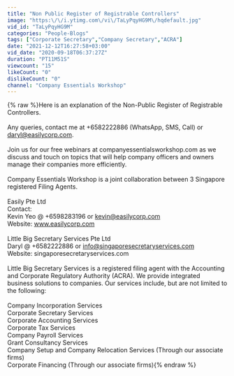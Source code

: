 ```yaml
---
title: "Non Public Register of Registrable Controllers"
image: "https:\/\/i.ytimg.com\/vi\/TaLyPqyHG9M\/hqdefault.jpg"
vid_id: "TaLyPqyHG9M"
categories: "People-Blogs"
tags: ["Corporate Secretary","Company Secretary","ACRA"]
date: "2021-12-12T16:27:58+03:00"
vid_date: "2020-09-18T06:37:27Z"
duration: "PT11M51S"
viewcount: "15"
likeCount: "0"
dislikeCount: "0"
channel: "Company Essentials Workshop"
---
```

{% raw %}Here is an explanation of the Non-Public Register of Registrable Controllers. <br /><br />Any queries, contact me at +6582222886 (WhatsApp, SMS, Call) or daryl@easilycorp.com.<br /><br />Join us for our free webinars at companyessentialsworkshop.com as we discuss and touch on topics that will help company officers and owners manage their companies more efficiently. <br /><br />Company Essentials Workshop is a joint collaboration between 3 Singapore registered Filing Agents.<br /><br />Easily Pte Ltd<br />Contact:<br />Kevin Yeo @ +6598283196 or kevin@easilycorp.com<br />Website: www.easilycorp.com<br /><br />Little Big Secretary Services Pte Ltd<br />Daryl @ +6582222886 or info@singaporesecretaryservices.com<br />Website: singaporesecretaryservices.com<br /><br />Little Big Secretary Services is a registered filing agent with the Accounting and Corporate Regulatory Authority (ACRA). We provide integrated business solutions to companies. Our services include, but are not limited to the following:<br /><br />Company Incorporation Services<br />Corporate Secretary Services<br />Corporate Accounting Services<br />Corporate Tax Services<br />Company Payroll Services<br />Grant Consultancy Services<br />Company Setup and Company Relocation Services (Through our associate firms)<br />Corporate Financing (Through our associate firms){% endraw %}
